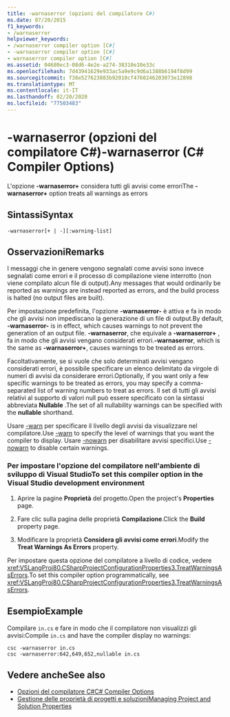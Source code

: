 ```yaml
---
title: -warnaserror (opzioni del compilatore C#)
ms.date: 07/20/2015
f1_keywords:
- /warnaserror
helpviewer_keywords:
- /warnaserror compiler option [C#]
- -warnaserror compiler option [C#]
- warnaserror compiler option [C#]
ms.assetid: 04680ec3-08d6-4e2e-a274-38310e10e33c
ms.openlocfilehash: 7d43941629e933ac5a9e9c9d6a1388b6194f8d99
ms.sourcegitcommit: f38e527623883b92010cf4760246203073e12898
ms.translationtype: MT
ms.contentlocale: it-IT
ms.lasthandoff: 02/20/2020
ms.locfileid: "77503483"
---
```

# <a name="-warnaserror-c-compiler-options"></a><span data-ttu-id="6ab76-102">-warnaserror (opzioni del compilatore C#)</span><span class="sxs-lookup"><span data-stu-id="6ab76-102">-warnaserror (C# Compiler Options)</span></span>
<span data-ttu-id="6ab76-103">L'opzione **-warnaserror+** considera tutti gli avvisi come errori</span><span class="sxs-lookup"><span data-stu-id="6ab76-103">The **-warnaserror+** option treats all warnings as errors</span></span>  
  
## <a name="syntax"></a><span data-ttu-id="6ab76-104">Sintassi</span><span class="sxs-lookup"><span data-stu-id="6ab76-104">Syntax</span></span>  
  
```console  
-warnaserror[+ | -][:warning-list]  
```  
  
## <a name="remarks"></a><span data-ttu-id="6ab76-105">Osservazioni</span><span class="sxs-lookup"><span data-stu-id="6ab76-105">Remarks</span></span>  
 <span data-ttu-id="6ab76-106">I messaggi che in genere vengono segnalati come avvisi sono invece segnalati come errori e il processo di compilazione viene interrotto (non viene compilato alcun file di output).</span><span class="sxs-lookup"><span data-stu-id="6ab76-106">Any messages that would ordinarily be reported as warnings are instead reported as errors, and the build process is halted (no output files are built).</span></span>  
  
 <span data-ttu-id="6ab76-107">Per impostazione predefinita, l'opzione **-warnaserror-** è attiva e fa in modo che gli avvisi non impediscano la generazione di un file di output.</span><span class="sxs-lookup"><span data-stu-id="6ab76-107">By default, **-warnaserror-** is in effect, which causes warnings to not prevent the generation of an output file.</span></span> <span data-ttu-id="6ab76-108">**-warnaserror**, che equivale a **-warnaserror+** , fa in modo che gli avvisi vengano considerati errori.</span><span class="sxs-lookup"><span data-stu-id="6ab76-108">**-warnaserror**, which is the same as **-warnaserror+**, causes warnings to be treated as errors.</span></span>  
  
 <span data-ttu-id="6ab76-109">Facoltativamente, se si vuole che solo determinati avvisi vengano considerati errori, è possibile specificare un elenco delimitato da virgole di numeri di avvisi da considerare errori.</span><span class="sxs-lookup"><span data-stu-id="6ab76-109">Optionally, if you want only a few specific warnings to be treated as errors, you may specify a comma-separated list of warning numbers to treat as errors.</span></span> <span data-ttu-id="6ab76-110">Il set di tutti gli avvisi relativi al supporto di valori null può essere specificato con la sintassi abbreviata **Nullable** .</span><span class="sxs-lookup"><span data-stu-id="6ab76-110">The set of all nullability warnings can be specified with the **nullable** shorthand.</span></span>
  
 <span data-ttu-id="6ab76-111">Usare [-warn](./warn-compiler-option.md) per specificare il livello degli avvisi da visualizzare nel compilatore.</span><span class="sxs-lookup"><span data-stu-id="6ab76-111">Use [-warn](./warn-compiler-option.md) to specify the level of warnings that you want the compiler to display.</span></span> <span data-ttu-id="6ab76-112">Usare [-nowarn](./nowarn-compiler-option.md) per disabilitare avvisi specifici.</span><span class="sxs-lookup"><span data-stu-id="6ab76-112">Use [-nowarn](./nowarn-compiler-option.md) to disable certain warnings.</span></span>  
  
### <a name="to-set-this-compiler-option-in-the-visual-studio-development-environment"></a><span data-ttu-id="6ab76-113">Per impostare l'opzione del compilatore nell'ambiente di sviluppo di Visual Studio</span><span class="sxs-lookup"><span data-stu-id="6ab76-113">To set this compiler option in the Visual Studio development environment</span></span>  
  
1. <span data-ttu-id="6ab76-114">Aprire la pagine **Proprietà** del progetto.</span><span class="sxs-lookup"><span data-stu-id="6ab76-114">Open the project's **Properties** page.</span></span>  
  
2. <span data-ttu-id="6ab76-115">Fare clic sulla pagina delle proprietà **Compilazione**.</span><span class="sxs-lookup"><span data-stu-id="6ab76-115">Click the **Build** property page.</span></span>  
  
3. <span data-ttu-id="6ab76-116">Modificare la proprietà **Considera gli avvisi come errori**.</span><span class="sxs-lookup"><span data-stu-id="6ab76-116">Modify the **Treat Warnings As Errors** property.</span></span>  
  
 <span data-ttu-id="6ab76-117">Per impostare questa opzione del compilatore a livello di codice, vedere <xref:VSLangProj80.CSharpProjectConfigurationProperties3.TreatWarningsAsErrors>.</span><span class="sxs-lookup"><span data-stu-id="6ab76-117">To set this compiler option programmatically, see <xref:VSLangProj80.CSharpProjectConfigurationProperties3.TreatWarningsAsErrors>.</span></span>  
  
## <a name="example"></a><span data-ttu-id="6ab76-118">Esempio</span><span class="sxs-lookup"><span data-stu-id="6ab76-118">Example</span></span>  
 <span data-ttu-id="6ab76-119">Compilare `in.cs` e fare in modo che il compilatore non visualizzi gli avvisi:</span><span class="sxs-lookup"><span data-stu-id="6ab76-119">Compile `in.cs` and have the compiler display no warnings:</span></span>  
  
```console  
csc -warnaserror in.cs  
csc -warnaserror:642,649,652,nullable in.cs  
```  
  
## <a name="see-also"></a><span data-ttu-id="6ab76-120">Vedere anche</span><span class="sxs-lookup"><span data-stu-id="6ab76-120">See also</span></span>

- [<span data-ttu-id="6ab76-121">Opzioni del compilatore C#</span><span class="sxs-lookup"><span data-stu-id="6ab76-121">C# Compiler Options</span></span>](./index.md)
- [<span data-ttu-id="6ab76-122">Gestione delle proprietà di progetti e soluzioni</span><span class="sxs-lookup"><span data-stu-id="6ab76-122">Managing Project and Solution Properties</span></span>](/visualstudio/ide/managing-project-and-solution-properties)

